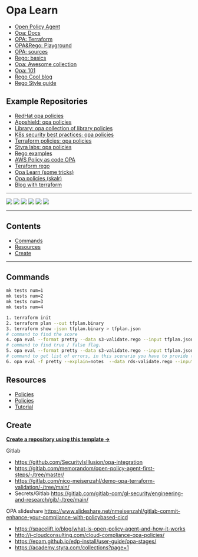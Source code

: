 # Opa Learn

- [Open Policy Agent](https://www.openpolicyagent.org/)
- [Opa: Docs](https://www.openpolicyagent.org/docs)
- [OPA: Terraform](https://www.openpolicyagent.org/docs/v0.14.2/terraform/)
- [OPA&Rego: Playground](https://play.openpolicyagent.org/)
- [OPA: sources](https://github.com/open-policy-agent/opa)
- [Rego: basics](https://www.openpolicyagent.org/docs/latest/policy-language/)
- [Opa: Awesome collection](https://github.com/StyraInc/awesome-opa)
- [Opa: 101](https://www.permit.io/blog/load-external-data-into-opa)
- [Rego Cool blog](https://www.styra.com/blog/how-to-express-or-in-rego/)
- [Rego Style guide](https://docs.styra.com/opa/rego-style-guide)

## Example Repositories

- [RedHat opa policies](https://github.com/ik-infrastructure-testing/rego-policies)
- [Appshield: opa policies](https://github.com/ik-infrastructure-testing/appshield)
- [Library: opa collection of library policies](https://github.com/ik-infrastructure-testing/library)
- [K8s security best practices: opa policies](https://github.com/ik-infrastructure-testing/k8s-security-policies)
- [Terraform policies: opa policies](https://github.com/ik-infrastructure-testing/confectionery)
- [Styra labs: opa policies](https://github.com/ik-infrastructure-testing/academy-samples)
- [Rego examples](https://github.com/ik-infrastructure-testing/RegoCheatSheetExamples-rego-fork)
- [AWS Policy as code OPA](https://github.com/ik-infrastructure-testing/aws-infra-policy-as-code-with-terraform-fork)
- [Teraform rego](https://developer.hashicorp.com/terraform/cloud-docs/policy-enforcement/define-policies/opa)
- [Opa Learn (some tricks)](https://github.com/ik-infrastructure-testing/learning-opa-and-terraform-fork)
- [Opa policies (skalr)](https://github.com/ik-infrastructure-testing/sample-tf-opa-policies-fork)
- [Blog with terraform](https://www.scalr.com/blog/opa-series-part-1-open-policy-agent-and-terraform)

---

![](https://img.shields.io/github/commit-activity/m/ik-learning/opa-learn)
![](https://img.shields.io/github/last-commit/ik-learning/opa-learn)
[![](https://img.shields.io/github/license/ivankatliarchuk/.github)](https://github.com/ivankatliarchuk/.github/LICENCE)
[![](https://img.shields.io/github/languages/code-size/ik-learning/opa-learn)](https://github.com/ik-learning/opa-learn)
[![](https://img.shields.io/github/repo-size/ik-learning/opa-learn)](https://github.com/ik-learning/opa-learn)
![](https://img.shields.io/github/languages/top/ik-learning/opa-learn?color=green&logo=markdown&logoColor=blue)

---

<!-- START doctoc generated TOC please keep comment here to allow auto update -->
<!-- DON'T EDIT THIS SECTION, INSTEAD RE-RUN doctoc TO UPDATE -->
## Contents

- [Commands](#commands)
- [Resources](#resources)
- [Create](#create)

<!-- END doctoc generated TOC please keep comment here to allow auto update -->

---

## Commands

```sh
mk tests num=1
mk tests num=2
mk tests num=3
mk tests num=4

1. terraform init
2. terraform plan --out tfplan.binary
3. terraform show -json tfplan.binary > tfplan.json
# command to find the score
4. opa eval --format pretty --data s3-validate.rego --input tfplan.json "data.terraform.analysis.score"
# command to find true / false flag.
5. opa eval --format pretty --data s3-validate.rego --input tfplan.json "data.terraform.analysis.authz"
# command to get list of errors, in this scenario you have to provide the rego file name as well
6. opa eval -f pretty --explain=notes  --data rds-validate.rego --input tfplan.json "authorized = data.terraform.analysis.authz; violations = data.terraform.analysis.violation"
```

## Resources

- [Policies](https://github.com/mjlshen/terraform-aws-opa)
- [Policies](https://github.com/ik-learning/sample-tf-opa-policies)
- [Tutorial](https://www.scalr.com/blog/opa-series-part-2-opa-logic-and-structure-for-scalr)

## Create

[**Create a repository using this template →**][template.generate]

<!-- resources -->
[template.generate]: https://github.com/ik-learning/opa-learn/generate
[code-style.badge]: https://img.shields.io/badge/code_style-prettier-ff69b4.svg?style=flat-square


Gitlab
- https://github.com/SecurityIsIllusion/opa-integration
- https://gitlab.com/memorandom/open-policy-agent-first-steps/-/tree/master/
- https://gitlab.com/nico-meisenzahl/demo-opa-terraform-validation/-/tree/main/
- Secrets/Gitlab https://gitlab.com/gitlab-com/gl-security/engineering-and-research/gib/-/tree/main/

OPA slideshare https://www.slideshare.net/nmeisenzahl/gitlab-commit-enhance-your-compliance-with-policybased-cicd

- https://spacelift.io/blog/what-is-open-policy-agent-and-how-it-works
- http://i-cloudconsulting.com/cloud-compliance-opa-policies/
- https://epam.github.io/edp-install/user-guide/opa-stages/
- https://academy.styra.com/collections?page=1

